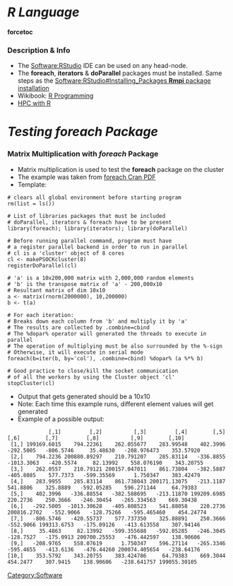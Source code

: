 # ***R Language***

__forcetoc__

### Description & Info

  - The [Software:RStudio](Software:RStudio "wikilink") IDE can be used
    on any head-node.
  - The **foreach**, **iterators** & **doParallel** packages must be
    installed. Same steps as the [Software:RStudio\#Installing_Packages
    **Rmpi** package
    installation](Software:RStudio#Installing_Packages_'''Rmpi'''_package_installation "wikilink")
  - Wikibook: [R
    Programming](http://en.wikibooks.org/wiki/R_Programming)
  - [HPC with
    R](http://cran.r-project.org/web/views/HighPerformanceComputing.html)

# ***Testing foreach Package***

### Matrix Multiplication with *foreach* Package

  - Matrix multiplication is used to test the **foreach** package on the
    cluster
  - The example was taken from [foreach Cran
    PDF](http://cran.r-project.org/web/packages/foreach/foreach.pdf)
  - Template:

<!-- end list -->

    # clears all global environment before starting program
    rm(list = ls())

    # List of libraries packages that must be included
    # doParallel, iterators & foreach have to be present
    library(foreach); library(iterators); library(doParallel)

    # Before running parallel command, program must have
    # a register parallel backend in order to run in parallel
    # cl is a 'cluster' object of 8 cores
    cl <- makePSOCKcluster(8)
    registerDoParallel(cl)

    # 'a' is a 10x200,000 matrix with 2,000,000 random elements
    # 'b' is the transpose matrix of 'a' - 200,000x10
    # Resultant matrix of dim 10x10
    a <- matrix(rnorm(2000000), 10,200000)
    b <- t(a)

    # For each iteration:
    # Breaks down each column from 'b' and multiply it by 'a'
    # The results are collected by .combine=cbind
    # The %dopar% operator will generated the threads to execute in parallel
    # The operation of multiplying must be also surrounded by the %-sign
    # Otherwise, it will execute in serial mode
    foreach(b=iter(b, by='col'), .combine=cbind) %dopar% (a %*% b)

    # Good practice to close/kill the socket communication
    # of all the workers by using the Cluster object 'cl'
    stopCluster(cl)

  - Output that gets generated should be a 10x10
  - Note: Each time this example runs, different element values will get
    generated
  - Example of a possible
output:

<!-- end list -->

```
             [,1]         [,2]          [,3]         [,4]        [,5]        [,6]        [,7]         [,8]          [,9]        [,10]
 [1,] 199169.6015    794.22361    262.055677    283.99548    402.3996   -292.5005   -806.5746     35.48630   -208.976473    353.57920
 [2,]    794.2236 200880.89297    210.791207    285.83114   -336.8855  -1013.3063   -420.5574     82.13992    558.076190    343.20755
 [3,]    262.0557    210.79121 200157.047011    861.73804   -382.5887   -405.8085    577.7373   -599.35569      1.750347    383.42479
 [4,]    283.9955    285.83114    861.738043 200171.13075   -213.1187    541.8806    325.8889   -592.05285    596.271144     64.79383
 [5,]    402.3996   -336.88554   -382.588695   -213.11870 199209.6985    220.2736    250.3666   -246.30454   -265.334563    669.30438
 [6,]   -292.5005  -1013.30628   -405.808523    541.88058    220.2736 200816.2702   -552.9066   -128.75266   -595.465460    454.24774
 [7,]   -806.5746   -420.55737    577.737350    325.88891    250.3666   -552.9066 199313.6753   -175.09126   -413.613558    307.94146
 [8,]     35.4863     82.13992   -599.355688   -592.05285   -246.3045   -128.7527   -175.0913 200700.25553   -476.442597    138.90606
 [9,]   -208.9765    558.07619      1.750347    596.27114   -265.3346   -595.4655   -413.6136   -476.44260 200074.405654   -238.64176
[10,]    353.5792    343.20755    383.424786     64.79383    669.3044    454.2477    307.9415    138.90606   -238.641757 199055.30105
```

[Category:Software](Category:Software "wikilink")
